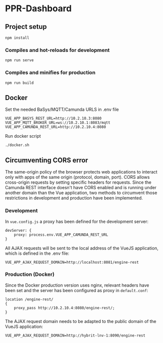 # PPR-Dashboard

## Project setup
```
npm install
```

### Compiles and hot-reloads for development
```
npm run serve
```

### Compiles and minifies for production
```
npm run build
```

## Docker
Set the needed BaSys/MQTT/Camunda URLS in .env file

```
VUE_APP_BASYS_REST_URL=http://10.2.10.3:8080
VUE_APP_MQTT_BROKER_URL=ws://10.2.10.1:8083/mqtt
VUE_APP_CAMUNDA_REST_URL=http://10.2.10.4:8080
```

Run docker script

```
./docker.sh
```

## Circumventing CORS error
The same-origin policy of the browser protects web applications to interact only with apps of the same origin (protocol, domain, port). CORS allows cross-origin requests by setting specific headers for requests. Since the Camunda REST interface doesn't have CORS enabled and is running under another domain than the Vue application, two methods to circumvent those restrictions in development and production have been implemented.

### Development
In `vue.config.js` a proxy has been defined for the development server:
```
devServer: {
    proxy: process.env.VUE_APP_CAMUNDA_REST_URL
}
```
All AJAX requests will be sent to the local address of the VueJS application, which is defined in the .env file:

```
VUE_APP_AJAX_REQUEST_DOMAIN=http://localhost:8081/engine-rest
```

### Production (Docker)
Since the Docker production version uses nginx, relevant headers have been set and the server has been configured as proxy in `default.conf`:

```
location /engine-rest/
{
    proxy_pass http://10.2.10.4:8080/engine-rest/;
}
```
The AJAX request domain needs to be adapted to the public domain of the VueJS application:

```
VUE_APP_AJAX_REQUEST_DOMAIN=http://hybrit-lnv-1:8090/engine-rest
```